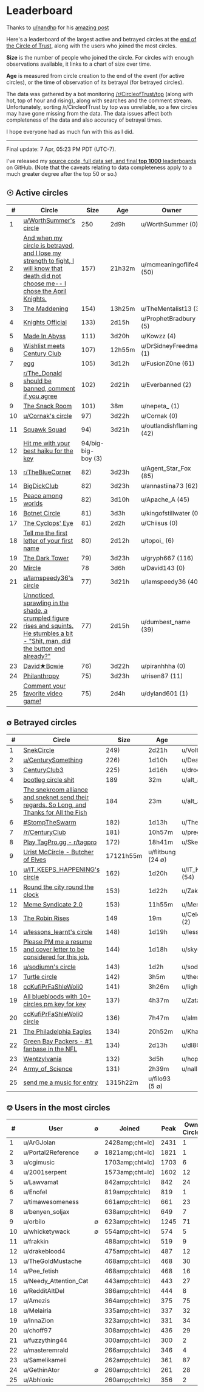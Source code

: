 # Leaderboard

Thanks to [u/nandhp](https://www.reddit.com/user/nandhp) for his [amazing post](https://www.reddit.com/r/CircleOfTrustMeta/comments/89wny7/circle_of_trust_leaderboard_v2/)

Here's a leaderboard of the largest active and betrayed circles at the
[end of the Circle of Trust](https://redd.it/8aaxa6), along with the
users who joined the most circles.

**Size** is the number of people who joined the circle. For circles
with enough observations available, it links to a chart of size over
time.

**Age** is measured from circle creation to the end of the event (for
active circles), or the time of observation of its betrayal (for
betrayed circles).

The data was gathered by a bot monitoring
[/r/CircleofTrust/top](https://reddit.com/r/CircleofTrust/top) (along with hot, top of
hour and rising), along with searches and the comment stream.
Unfortunately, sorting /r/CircleofTrust by top was unreliable, so a
few circles may have gone missing from the data. The data issues
affect both completeness of the data and also accuracy of betrayal
times.

I hope everyone had as much fun with this as I did.

----

Final update: 7 Apr, 05:23 PM PDT (UTC-7).

I've released my [source code, full data set, and final **top 1000** leaderboards](https://github.com/nandhp/circle-leaderboard/blob/master/README.md) on GitHub. (Note that the caveats relating to data completeness apply to a much greater degree after the top 50 or so.)

## ☉ Active circles

\#|Circle|Size|Age|Owner
-|-|-|-|-
1|[u/WorthSummer's circle](https://redd.it/89n9q1)|250|2d9h|u/WorthSummer (0)
2|[And when my circle is betrayed, and I lose my strength to fight, I will know that death did not choose me-- I chose the April Knights.](https://redd.it/8a2fn2)|157)|21h32m|u/mcmeaningoflife42 (50)
3|[The Maddening](https://redd.it/8a65d3)|154)|13h25m|u/TheMentalist13 (3)
4|[Knights Official](https://redd.it/89kpya)|133)|2d15h|u/ProphetBradbury (5)
5|[Made In Abyss](https://redd.it/8940y1)|111)|3d20h|u/Kowzz (4)
6|[Wishlist meets Century Club](https://redd.it/8a6ciu)|107)|12h55m|u/DrSidneyFreedman (1)
7|[egg](https://redd.it/89939z)|105)|3d12h|u/FusionZ0ne (61)
8|[r/The_Donald should be banned, comment if you agree](https://redd.it/89h2u4)|102)|2d21h|u/Everbanned (2)
9|[The Snack Room](https://redd.it/8aaloz)|101)|38m|u/nepeta_ (1)
10|[u/Cornak's circle](https://redd.it/8923jl)|97)|3d22h|u/Cornak (0)
11|[Squawk Squad](https://redd.it/893m86)|94)|3d21h|u/outlandishflamingo (42)
12|[Hit me with your best haiku for the key](https://redd.it/89q2s9)|94/big-big-boy (3)
13|[r/TheBlueCorner](https://redd.it/890w9b)|82)|3d23h|u/Agent_Star_Fox (85)
14|[BigDickClub](https://redd.it/8911l6)|82)|3d23h|u/annastiina73 (62)
15|[Peace among worlds](https://redd.it/89a8p6)|82)|3d10h|u/Apache_A (45)
16|[Botnet Circle](https://redd.it/89dm01)|81)|3d3h|u/kingofstillwater (0)
17|[The Cyclops' Eye](https://redd.it/89pqqw)|81)|2d2h|u/Chiisus (0)
18|[Tell me the first letter of your first name](https://redd.it/89mc49)|80)|2d12h|u/topoi_ (6)
19|[The Dark Tower](https://redd.it/891fen)|79)|3d23h|u/gryph667 (116)
20|[Mircle](https://redd.it/89c8iv)|78|3d6h|u/David143 (0)
21|[u/Iamspeedy36's circle](https://redd.it/892zi6)|77)|3d21h|u/Iamspeedy36 (40)
22|[Unnoticed, sprawling in the shade, a crumpled figure rises and squints. He stumbles a bit - \"Shit, man, did the button end already?\"](https://redd.it/89kmfh)|77)|2d15h|u/dumbest_name (39)
23|[David★Bowie](https://redd.it/892m8p)|76)|3d22h|u/piranhhha (0)
24|[Philanthropy](https://redd.it/8910t6)|75)|3d23h|u/risen87 (11)
25|[Comment your favorite video game!](https://redd.it/89op9v)|75)|2d4h|u/dyland601 (1)

## ∅ Betrayed circles

\#|Circle|Size|Age|Owner
-|-|-|-|-
1|[SnekCircle](https://redd.it/89g2zn)|249)|2d21h|u/Voltized (10)
2|[u/CenturySomething](https://redd.it/89ebsd)|226)|1d10h|u/DeathisLaughing (8)
3|[CenturyClub3](https://redd.it/8995ew)|225)|1d16h|u/drocks27 (7)
4|[bootleg circle shit](https://redd.it/8a9juy)|189|32m|u/alt_account-2 (0)
5|[The snekroom alliance and sneknet send their regards. So Long, and Thanks for All the Fish](https://redd.it/8aaar1)|184|23m|u/alt_account-3 (0)
6|[\#StompTheSwarm](https://redd.it/89vx6s)|182)|1d13h|u/TheMentalist12 (2)
7|[/r/CenturyClub](https://redd.it/890tfp)|181)|10h57m|u/preggit (20)
8|[Play TagPro.gg - r/tagpro](https://redd.it/898fg7)|172)|18h41m|u/Skeltalmccalciums (4)
9|[Urist McCircle - Butcher of Elves](https://redd.it/891em4)|17121h55m|u/flitbung (24 ∅)
10|[u/IT_KEEPS_HAPPENING's circle](https://redd.it/89fntu)|162)|1d20h|u/IT_KEEPS_HAPPENING (54)
11|[Round the city round the clock](https://redd.it/892gqw)|153)|1d22h|u/Zakalakaspaldo (130)
12|[Meme Syndicate 2.0](https://redd.it/89frtc)|153)|11h55m|u/MemeStreamsBot (0)
13|[The Robin Rises](https://redd.it/8aajkc)|149|19m|u/CelebrityDeathPool16 (2)
14|[u/lessons_learnt's circle](https://redd.it/897wid)|148)|1d19h|u/lessons_learnt (36)
15|[Please PM me a resume and cover letter to be considered for this job.](https://redd.it/89hs0q)|144)|1d18h|u/skyebluedestiny (15)
16|[u/sodiumn's circle](https://redd.it/898gu4)|143)|1d2h|u/sodiumn (122)
17|[Turtle circle](https://redd.it/89oaen)|142)|3h5m|u/thedayznoob (3)
18|[ccKufiPrFaShleWoli0](https://redd.it/89iyut)|141)|3h26m|u/lightupthevoid (3)
19|[All bluebloods with 10+ circles pm key for key](https://redd.it/89fnwf)|137)|4h37m|u/Zatara_Rought (50)
20|[ccKufiPrFaShleWoli0 circle](https://redd.it/89bctx)|136)|7h47m|u/almu3alim (58)
21|[The Philadelphia Eagles](https://redd.it/8921k4)|134)|20h52m|u/KhalifaKidV2 (1)
22|[Green Bay Packers - \#1 fanbase in the NFL](https://redd.it/899awp)|134)|2d13h|u/dl800 (2)
23|[Wentzylvania](https://redd.it/8936hk)|132)|3d5h|u/hops4beer (15)
24|[Army_of_Science](https://redd.it/899nre)|131)|2h39m|u/nallen (0)
25|[send me a music for entry](https://redd.it/89ezyv)|1315h22m|u/filo93 (5 ∅)

## ⎊ Users in the most circles

\#|User|∅|Joined|Peak|Own Circle
-|-|-|-|-|-
1|u/ArGJolan||2428amp;cht=lc)|2431|1
2|u/Portal2Reference|∅|1821amp;cht=lc)|1821|1
3|u/cgimusic||1703amp;cht=lc)|1703|6
4|u/2001serpent||1573amp;cht=lc)|1602|12
5|u/Lawvamat||842amp;cht=lc)|842|24
6|u/Enofel||819amp;cht=lc)|819|1
7|u/timawesomeness||661amp;cht=lc)|661|23
8|u/benyen_soljax||638amp;cht=lc)|649|7
9|u/orbilo|∅|623amp;cht=lc)|1245|71
10|u/whicketywack|∅|554amp;cht=lc)|574|5
11|u/frakkin||488amp;cht=lc)|519|9
12|u/drakeblood4||475amp;cht=lc)|487|12
13|u/TheGoldMustache||468amp;cht=lc)|468|30
14|u/Pee_fetish||468amp;cht=lc)|468|16
15|u/Needy_Attention_Cat||443amp;cht=lc)|443|27
16|u/RedditAltDel||386amp;cht=lc)|444|8
17|u/Amezis||364amp;cht=lc)|375|75
18|u/Melairia||335amp;cht=lc)|337|32
19|u/InnaZion||323amp;cht=lc)|331|34
20|u/choff97||308amp;cht=lc)|436|29
21|u/fuzzything44||300amp;cht=lc)|300|2
22|u/masteremrald||266amp;cht=lc)|346|4
23|u/Samelikameli||262amp;cht=lc)|361|87
24|u/GethinAtor|∅|260amp;cht=lc)|261|28
25|u/Abhioxic||260amp;cht=lc)|356|2
